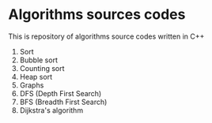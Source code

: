 # Algorithms sources codes
This is repository of algorithms source codes written in C++

1. Sort
  1. Bubble sort
  2. Counting sort
  3. Heap sort
2. Graphs
  1. DFS (Depth First Search)
  2. BFS (Breadth First Search)
  3. Dijkstra's algorithm
